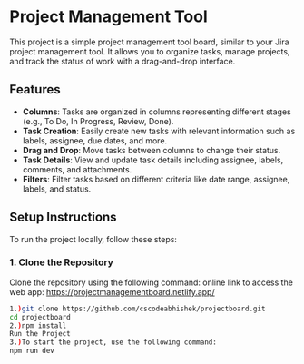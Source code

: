 # Project Management Tool

This project is a simple project management tool board, similar to your Jira project management tool. It allows you to organize tasks, manage projects, and track the status of work with a drag-and-drop interface.

## Features

- **Columns**: Tasks are organized in columns representing different stages (e.g., To Do, In Progress, Review, Done).
- **Task Creation**: Easily create new tasks with relevant information such as labels, assignee, due dates, and more.
- **Drag and Drop**: Move tasks between columns to change their status.
- **Task Details**: View and update task details including assignee, labels, comments, and attachments.
- **Filters**: Filter tasks based on different criteria like date range, assignee, labels, and status.

## Setup Instructions

To run the project locally, follow these steps:

### 1. Clone the Repository

Clone the repository using the following command:
online link to access the web app: https://projectmanagementboard.netlify.app/

```bash
1.)git clone https://github.com/cscodeabhishek/projectboard.git
cd projectboard
2.)npm install
Run the Project
3.)To start the project, use the following command:
npm run dev
